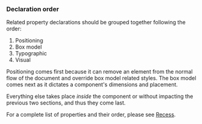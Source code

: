 ### Declaration order

Related property declarations should be grouped together following the order:

1.  Positioning
2.  Box model
3.  Typographic
4.  Visual

Positioning comes first because it can remove an element from the normal flow of the document and override box model related styles. The box model comes next as it dictates a component's dimensions and placement.

Everything else takes place _inside_ the component or without impacting the previous two sections, and thus they come last.

For a complete list of properties and their order, please see [Recess](http://twitter.github.com/recess).